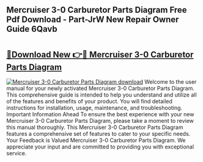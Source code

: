 ## Mercruiser 3-0 Carburetor Parts Diagram Free Pdf Download - Part-JrW New Repair Owner Guide 6Qavb

# <h2><a href="http://dfixbur.blite.top/?on=Mercruiser+3-0+Carburetor+Parts+Diagram">🔗Download New 👉🔴 Mercruiser 3-0 Carburetor Parts Diagram</a></h2>

[![Mercruiser 3-0 Carburetor Parts Diagram download](https://i.imgur.com/lujVjoI.png)](http://dfixbur.blite.top/?on=Mercruiser+3-0+Carburetor+Parts+Diagram)
Welcome to the user manual for your newly activated Mercruiser 3-0 Carburetor Parts Diagram. This comprehensive guide is intended to help you understand and utilize all of the features and benefits of your product. You will find detailed instructions for installation, usage, maintenance, and troubleshooting. Important Information Ahead To ensure the best experience with your new Mercruiser 3-0 Carburetor Parts Diagram, please take a moment to review this manual thoroughly. This Mercruiser 3-0 Carburetor Parts Diagram features a comprehensive set of features to cater to your specific needs. Your Feedback is Valued Mercruiser 3-0 Carburetor Parts Diagram. We appreciate your input and are committed to providing you with exceptional service.
